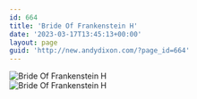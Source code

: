 ```yaml
---
id: 664
title: 'Bride Of Frankenstein H'
date: '2023-03-17T13:45:13+00:00'
layout: page
guid: 'http://new.andydixon.com/?page_id=664'
---
```


![Bride Of Frankenstein H](https://i0.wp.com/assets.g8x2.ldn.idrivee2-23.com/posters/Bride%20Of%20Frankenstein%20H%2001.jpg?w=1200&ssl=1 "Bride Of Frankenstein H")  
![Bride Of Frankenstein H](https://i0.wp.com/assets.g8x2.ldn.idrivee2-23.com/posters/Bride%20Of%20Frankenstein%20H%2002.jpg?w=1200&ssl=1 "Bride Of Frankenstein H")